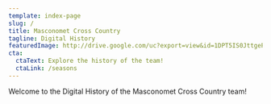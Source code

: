 ```yaml
---
template: index-page
slug: /
title: Masconomet Cross Country
tagline: Digital History
featuredImage: http://drive.google.com/uc?export=view&id=1DPT5IS0JttgePjxjlQocuS2S7XtBJwdy
cta:
  ctaText: Explore the history of the team!
  ctaLink: /seasons
---
```

Welcome to the Digital History of the Masconomet Cross Country team!